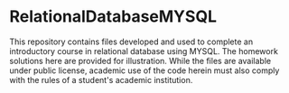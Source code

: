 # RelationalDatabaseMYSQL
 This repository contains files developed and used to complete an introductory course in relational database using MYSQL.  The homework solutions here are provided for illustration.  While the files are available under public license, academic use of the code herein must also comply with the rules of a student's academic institution.  
